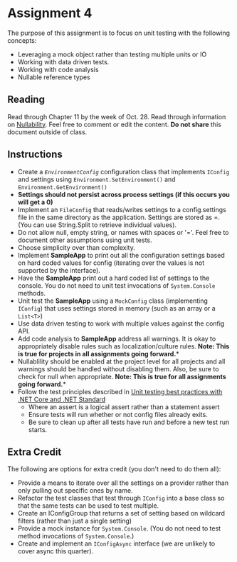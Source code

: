 # Assignment 4

The purpose of this assignment is to focus on unit testing with the following concepts:

- Leveraging a mock object rather than testing multiple units or IO
- Working with data driven tests.
- Working with code analysis
- Nullable reference types

## Reading

Read through Chapter 11 by the week of Oct. 28.
Read through information on [Nullability](https://intellitectsp-my.sharepoint.com/:w:/g/personal/mark_intellitect_com/EcaeQiQnpwpJpIh6-AjD_j4BoTlc6CLCBzYuXU-EHxHkWQ?e=0RWkzh). Feel free to comment or edit the content.  **Do not share** this document outside of class.

## Instructions

- Create a *`EnvironmentConfig`* configuration class that implements `IConfig` and settings using `Environment.SetEnvironment()` and `Environment.GetEnvironment()`
- **Settings should not persist across process settings (if this occurs you will get a 0)**
- Implement an `FileConfig` that reads/writes settings to a config.settings file in the same directory as the application.  Settings are stored as <name>=<value>.  (You can use String.Split to retrieve individual values).
- Do not allow null, empty string, or names with spaces or '='.  Feel free to document other assumptions using unit tests.  
- Choose simplicity over than complexity.
- Implement **SampleApp** to print out all the configuration settings based on hard coded values for config (iterating over the values is not supported by the interface).
- Have the **SampleApp** print out a hard coded list of settings to the console.  You do not need to unit test invocations of `System.Console` methods.
- Unit test the **SampleApp** using a `MockConfig` class (implementing `IConfig`) that uses settings stored in memory (such as an array or a `List<T>`)
- Use data driven testing to work with multiple values against the config API.
- Add code analysis to **SampleApp** address all warnings.  It is okay to appropriately disable rules such as  localization/culture rules. **Note: This is true for projects in all assignments going forward.***
- Nullablility should be enabled at the project level for all projects and all warnings should be handled without disabling them.  Also, be sure to check for null when appropriate.  **Note: This is true for all assignments going forward.***
- Follow the test principles described in [Unit testing best practices with .NET Core and .NET Standard](https://docs.microsoft.com/en-us/dotnet/core/testing/unit-testing-best-practices)
  - Where an assert is a logical assert rather than a statement assert
  - Ensure tests will run whether or not config files already exits.
  - Be sure to clean up after all tests have run and before a new test run starts.

## Extra Credit

The following are options for extra credit (you don't need to do them all):

- Provide a means to iterate over all the settings on a provider rather than only pulling out specific ones by name.
- Refactor the test classes that test through `IConfig` into a base class so that the same tests can be used to test multiple.
- Create an IConfigGroup that returns a set of setting based on wildcard filters (rather than just a single setting)
- Provide a mock instance for `System.Console`.  (You do not need to test method invocations of `System.Console`.)
- Create and implement an `IConfigAsync` interface (we are unlikely to cover async this quarter).
